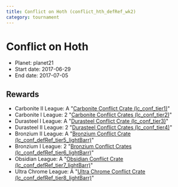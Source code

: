 ```yaml
---
title: Conflict on Hoth (conflict_hth_defRef_wk2)
category: tournament
---
```

# Conflict on Hoth

  * Planet: planet21
  * Start date: 2017-06-29
  * End date: 2017-07-05

## Rewards

  * Carbonite II League: A "[Carbonite Conflict Crate (lc_conf_tier1)](lc_conf_tier1.html)"
  * Carbonite I League: 2 "[Carbonite Conflict Crates (lc_conf_tier2)](lc_conf_tier2.html)"
  * Durasteel I League: A "[Durasteel Conflict Crate (lc_conf_tier3)](lc_conf_tier3.html)"
  * Durasteel II League: 2 "[Durasteel Conflict Crates (lc_conf_tier4)](lc_conf_tier4.html)"
  * Bronzium II League: A "[Bronzium Conflict Crate (lc_conf_defRef_tier5_lightBarr)](lc_conf_defRef_tier5_lightBarr.html)"
  * Bronzium I League: 2 "[Bronzium Conflict Crates (lc_conf_defRef_tier6_lightBarr)](lc_conf_defRef_tier6_lightBarr.html)"
  * Obsidian League: A "[Obsidian Conflict Crate (lc_conf_defRef_tier7_lightBarr)](lc_conf_defRef_tier7_lightBarr.html)"
  * Ultra Chrome League: A "[Ultra Chrome Conflict Crate (lc_conf_defRef_tier8_lightBarr)](lc_conf_defRef_tier8_lightBarr.html)"
